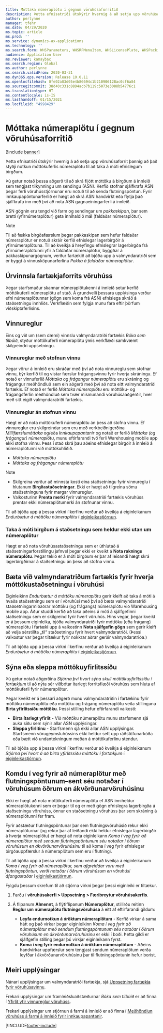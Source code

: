 ```yaml
---
title: Móttaka númeraplötu í gegnum vöruhúsaforritið
description: Þetta efnisatriði útskýrir hvernig á að setja upp vöruhúsaforrit til að styðja notkun móttökuferlis númeraplötu til að taka á móti efnislegum birgðum.
author: perlynne
manager: tfehr
ms.date: 04/29/2020
ms.topic: article
ms.prod: ''
ms.service: dynamics-ax-applications
ms.technology: ''
ms.search.form: WHSParameters, WHSRFMenuItem, WHSLicensePlate, WHSPackingStructure
audience: Application User
ms.reviewer: kamaybac
ms.search.region: Global
ms.author: perlynne
ms.search.validFrom: 2020-03-31
ms.dyn365.ops.version: Release 10.0.11
ms.openlocfilehash: 0fe02a83d05e4b86694c1b210906128ac0cf6a84
ms.sourcegitcommit: 38d40c331c8894acb7b119c5073e3088b54776c1
ms.translationtype: HT
ms.contentlocale: is-IS
ms.lasthandoff: 01/15/2021
ms.locfileid: "4998429"
---
```

# <a name="license-plate-receiving-via-the-warehouse-app"></a>Móttaka númeraplötu í gegnum vöruhúsaforritið

[!include [banner](../includes/banner.md)]

Þetta efnisatriði útskýrir hvernig á að setja upp vöruhúsaforrit þannig að það styðji notkun móttökuferlis númeraplötu til að taka á móti efnislegum birgðum.

Þú getur notað þessa aðgerð til að skrá fljótt móttöku á birgðum á innleið sem tengjast tilkynningu um sendingu (ASN). Kerfið stofnar sjálfkrafa ASN þegar ferli vöruhússtjórnunar eru notuð til að senda flutningspöntun. Fyrir innkaupapöntunarferlið er hægt að skrá ASN handvirkt eða flytja það sjálfkrafa inn með því að nota ASN gagnaeiningarferli á innleið.

ASN gögnin eru tengd við farm og sendingar um *pakkaskipan*, þar sem bretti (yfirnúmeraplötur) geta innihaldið mál (faldaðar númeraplötur).

> [!NOTE]
> Til að fækka birgðafærslum þegar pakkaskipan sem hefur faldaðar númeraplötur er notuð skráir kerfið efnislegar lagerbirgðir á yfirnúmeraplötuna. Til að kveikja á hreyfingu efnislegrar lagerbirgða frá yfirnúmeraplötunni yfir á faldaðar númeraplötur, byggðar á pakkaskipunargögnum, verður fartækið að bjóða upp á valmyndaratriði sem er byggt á vinnusköpunarferlinu *Pakka á faldaðar númeraplötur*.

## <a name="warehousing-mobile-device-app-processing"></a>Úrvinnsla fartækjaforrits vöruhúss

Þegar starfsmaður skannar númeraplötukenni á innleið setur kerfið móttökuferli númeraplötu af stað. Á grundvelli þessara upplýsinga verður efni númeraplötunnar (gögn sem koma frá ASN) efnislega skráð á staðsetningu innhliðs. Verkflæðin sem fylgja munu fara eftir þörfum viðskiptaferlisins.

## <a name="work-policies"></a>Vinnureglur

Eins og við um (sem dæmi) vinnslu valmyndaratriði fartækis *Bóka sem tilbúið*, styður móttökuferli númeraplötu ýmis verkflæði samkvæmt skilgreindri uppsetningu.

### <a name="work-policies-with-work-creation"></a>Vinnureglur með stofnun vinnu

Þegar vörur á innleið eru skráðar með því að nota vinnureglu sem stofnar vinnu, býr kerfið til og vistar færslur frágangsvinnu fyrir hverja skráningu. Ef notað er vinnuferlið *Móttaka og frágangur númeraplötu* eru skráning og frágangur meðhöndluð sem ein aðgerð með því að nota eitt valmyndaratriði fartækis. Ef notað er ferlið *Móttaka númeraplötu* eru móttöku- og frágangsferlin meðhöndluð sem tvær mismunandi vöruhúsaaðgerðir, hver með sitt eigið valmyndaratriði fartækis.

### <a name="work-policies-without-work-creation"></a>Vinnureglur án stofnun vinnu

Hægt er að nota móttökuferli númeraplötu án þess að stofna vinnu. Ef vinnureglur eru skilgreindar sem eru með verkbeiðnigerðina *Millifærslumóttaka* og/eða *Innkaupapantanir* og notað er ferlið *Móttaka (og frágangur) númeraplötu*, munu eftirfarandi tvö ferli Warehousing mobile app ekki stofna vinnu. Þess í stað skrá þau aðeins efnislegar birgðir á innleið á númeraplötunni við móttökuhliðið.

- *Móttaka númeraplötu*
- *Móttaka og frágangur númeraplötu*

> [!NOTE]
> - Skilgreina verður að minnsta kosti eina staðsetningu fyrir vinnureglu í hlutanum **Birgðastaðsetningar**. Ekki er hægt að tilgreina sömu staðsetninguna fyrir margar vinnureglur.
> - Valkosturinn **Prenta merki** fyrir valmyndaratriði fartækis vöruhúss prentar ekki númeraplötumerki án stofnunar vinnu.

Til að bjóða upp á þessa virkni í kerfinu verður að kveikja á eiginleikanum *Endurbætur á móttöku númeraplötu* í [eiginleikastjórnun](../../fin-ops-core/fin-ops/get-started/feature-management/feature-management-overview.md).

### <a name="receive-inventory-on-a-location-that-doesnt-track-license-plates"></a>Taka á móti birgðum á staðsetningu sem heldur ekki utan um númeraplötur

Hægt er að nota vöruhúsastaðsetningu sem er úthlutað á staðsetningarforstillingu jafnvel þegar ekki er kveikt á **Nota rakningu númeraplötu**. Þegar tekið er á móti birgðum er þar af leiðandi hægt skrá lagerbirgðirnar á staðsetningu án þess að stofna vinnu.

## <a name="add-mobile-device-menu-items-for-each-receiving-location-in-a-warehouse"></a>Bæta við valmyndaratriðum fartækis fyrir hverja móttökustaðsetningu í vöruhúsi

Eiginleikinn *Endurbætur á móttöku númeraplötu* gerir kleift að taka á móti á hvaða staðsetningu sem er í vöruhúsi með því að bæta valmyndaratriði staðsetningarmiðaðrar móttöku (og frágangs) númeraplötu við Warehousing mobile app. Áður studdi kerfið að taka aðeins á móti á sjálfgefinni staðsetningu sem er skilgreind fyrir hvert vöruhús. Hins vegar, þegar kveikt er á þessum eiginleika, bjóða valmyndaratriði fyrir móttöku (eða frágang) númeraplötu í fartæki upp á valkostinn **Nota sjálfgefin gögn** sem gerir kleift að velja sérstillta „til“ staðsetningu fyrir hvert valmyndaratriði. (Þessi valkostur var þegar tiltækur fyrir nokkrar aðrar gerðir valmyndaratriða.)

Til að bjóða upp á þessa virkni í kerfinu verður að kveikja á eiginleikanum *Endurbætur á móttöku númeraplötu* í [eiginleikastjórnun](../../fin-ops-core/fin-ops/get-started/feature-management/feature-management-overview.md).

## <a name="show-or-skip-the-receiving-summary-page"></a>Sýna eða sleppa móttökuyfirlitssíðu

Þú getur notað aðgerðina *Stjórna því hvort sýna skuli móttökuyfirlitssíðu í fartækjum* til að nýta sér viðbótar ítarlegt forritsflæði vöruhúss sem hluta af móttökuferli fyrir númeraplötur.

Þegar kveikt er á þessari aðgerð munu valmyndaratriðin í fartækinu fyrir móttöku númeraplötu eða móttöku og frágang númeraplötu veita stillinguna **Birta yfirlitssíðu móttöku**. Þessi stilling hefur eftirfarandi valkosti:

- **Birta ítarlegt yfirlit** - Við móttöku númeraplötu munu starfsmenn sjá auka síðu sem sýnir allar ASN upplýsingar.
- **Sleppa yfirlitinu** - Starfsmenn sjá ekki allar ASN upplýsingar. Starfsmenn vörugeymsluhússins ekki heldur sett upp ráðstöfunarkóða eða bætt við undantekningum meðan á móttökuferlinu stendur.

Til að bjóða upp á þessa virkni í kerfinu verður að kveikja á eiginleikanum *Stjórna því hvort á að birta yfirlitssíðu móttöku í fartækjum* í [eiginleikastjórnun](../../fin-ops-core/fin-ops/get-started/feature-management/feature-management-overview.md).

## <a name="prevent-transfer-ordershipped-license-plates-from-being-used-at-warehouses-other-than-the-destination-warehouse"></a>Komdu í veg fyrir að númeraplötur með flutningspöntunum–sent séu notaðar í vöruhúsum öðrum en ákvörðunarvöruhúsinu

Ekki er hægt að nota móttökuferli númeraplötu ef ASN inniheldur númeraplötukenni sem er þegar til og er með gögn efnislegra lagerbirgða á staðsetningu vöruhúss, önnur en staðsetningu vöruhúss þar sem skráning á númeraplötunni fer fram.

Fyrir aðstæður flutningspöntunar þar sem flutningsvöruhúsið rekur ekki númeraplöturnar (og rekur þar af leiðandi ekki heldur efnislegar lagerbirgðir á hverja númeraplötu) er hægt að nota eiginleikann *Koma í veg fyrir að númeraplötur með sendum flutningspöntunum séu notaðar í öðrum vöruhúsum en ákvörðunarvöruhúsinu* til að koma í veg fyrir efnislegar birgðauppfærslur á númeraplötum sem eru í flutningi.

Til að bjóða upp á þessa virkni í kerfinu verður að kveikja á eiginleikanum *Koma í veg fyrir að númeraplötur, sem afgreiddar voru með flutningspöntun, verði notaðar í öðrum vöruhúsum en vöruhúsi áfangastaðar* í [eiginleikastjórnun](../../fin-ops-core/fin-ops/get-started/feature-management/feature-management-overview.md).

Fylgdu þessum skrefum til að stjórna virkni þegar þessi eiginleiki er tiltækur.

1. Farðu í **vöruhúsakerfi \> Uppsetning \> Færibreytur vöruhúsakerfis**.
1. Á flipanum **Almennt**, á flýtiflipanum **Númeraplötur**, stillirðu reitinn **Reglur um númeraplötu flutningsvöruhúsa** á eitt af eftirfarandi gildum:

    - **Leyfa endurnotkun á óröktum númeraplötum** - Kerfið virkar á sama hátt og það virkar þegar eiginleikinn *Koma í veg fyrir að númeraplötur með sendum flutningspöntunum séu notaðar í öðrum vöruhúsum en ákvörðunarvöruhúsinu* er ekki í boði. Þetta gildi er sjálfgefin stilling þegar þú virkjar eiginleikann fyrst.
    - **Koma í veg fyrir endurnotkun á óröktum númeraplötum** - Aðeins handvirkar uppfærslur sem tengjast sendum númeraplötum verða leyfðar í ákvörðunarvöruhúsinu þar til flutningspöntunin hefur borist.

## <a name="more-information"></a>Meiri upplýsingar

Nánari upplýsingar um valmyndaratriði fartækja, sjá [Uppsetning fartækja fyrir vöruhúsavinnu](configure-mobile-devices-warehouse.md).

Frekari upplýsingar um framleiðsluaðstæðurnar *Bóka sem tilbúið* er að finna í [Yfirlit yfir vinnureglur vöruhúss](warehouse-work-policies.md).

Frekari upplýsingar um stjórnun á farmi á innleið er að finna í [Meðhöndlun vöruhúss á farmi á innleið fyrir innkaupapantanir](inbound-load-handling.md).


[!INCLUDE[footer-include](../../includes/footer-banner.md)]